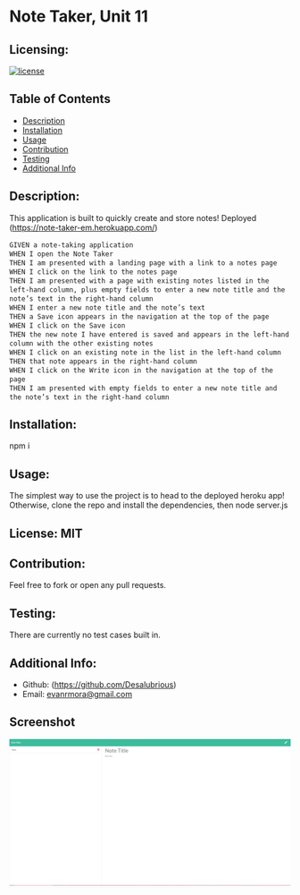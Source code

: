 # Note Taker, Unit 11
## Licensing:
[![license](https://img.shields.io/badge/license-MIT-blue)](https://shields.io)

## Table of Contents 
- [Description](#description)
- [Installation](#installation)
- [Usage](#usage)
- [Contribution](#contribution)
- [Testing](#testing)
- [Additional Info](#additional-info)

## Description:
This application is built to quickly create and store notes! Deployed (https://note-taker-em.herokuapp.com/)
```
GIVEN a note-taking application
WHEN I open the Note Taker
THEN I am presented with a landing page with a link to a notes page
WHEN I click on the link to the notes page
THEN I am presented with a page with existing notes listed in the left-hand column, plus empty fields to enter a new note title and the note’s text in the right-hand column
WHEN I enter a new note title and the note’s text
THEN a Save icon appears in the navigation at the top of the page
WHEN I click on the Save icon
THEN the new note I have entered is saved and appears in the left-hand column with the other existing notes
WHEN I click on an existing note in the list in the left-hand column
THEN that note appears in the right-hand column
WHEN I click on the Write icon in the navigation at the top of the page
THEN I am presented with empty fields to enter a new note title and the note’s text in the right-hand column

```

## Installation:
npm i

## Usage:
The simplest way to use the project is to head to the deployed heroku app! Otherwise, clone the repo and install the dependencies, then node server.js

## License: MIT


## Contribution:
Feel free to fork or open any pull requests.

## Testing:
There are currently no test cases built in.

## Additional Info:
- Github: (https://github.com/Desalubrious)
- Email: evanrmora@gmail.com 

## Screenshot
![screenshot](https://github.com/Desalubrious/Note-Taker/blob/main/docs/Note-taker%20ss.png?raw=true)